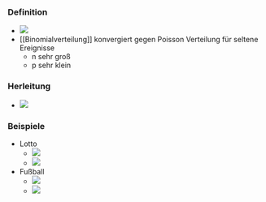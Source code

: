 ### Definition
+ ![](../../z_images/Pasted%20image%2020221005145259.png)
+ [[Binomialverteilung]] konvergiert gegen Poisson Verteilung für seltene Ereignisse
	+ n sehr groß
	+ p sehr klein

### Herleitung
+ ![](../../z_images/Pasted%20image%2020221005144729.png)

 
### Beispiele
+ Lotto
	+ ![](../../z_images/Pasted%20image%2020221005145112.png)
	+ ![](../../z_images/Pasted%20image%2020221005150222.png)
+ Fußball
	+ ![](../../z_images/Pasted%20image%2020221005145117.png)
	+ ![](../../z_images/Pasted%20image%2020221005150743.png)
